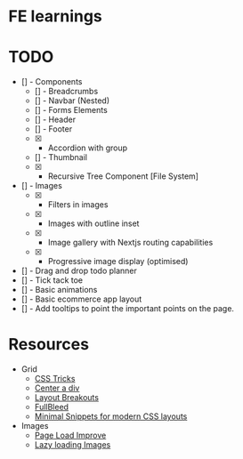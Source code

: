 # FE learnings

# TODO

- [] - Components
  - [] - Breadcrumbs
  - [] - Navbar (Nested)
  - [] - Forms Elements
  - [] - Header
  - [] - Footer
  - [x] - Accordion with group
  - [] - Thumbnail
  - [x] - Recursive Tree Component [File System]
- [] - Images
  - [x] - Filters in images
  - [x] - Images with outline inset
  - [x] - Image gallery with Nextjs routing capabilities
  - [x] - Progressive image display (optimised)
- [] - Drag and drop todo planner
- [] - Tick tack toe
- [] - Basic animations
- [] - Basic ecommerce app layout
- [] - Add tooltips to point the important points on the page.

# Resources

- Grid
  - [CSS Tricks](https://css-tricks.com/snippets/css/complete-guide-grid/)
  - [Center a div](https://www.sitepoint.com/css-grid-center-element/)
  - [Layout Breakouts](https://ryanmulligan.dev/blog/layout-breakouts/)
  - [FullBleed](https://www.joshwcomeau.com/css/full-bleed/)
  - [Minimal Snippets for modern CSS layouts](https://smolcss.dev/)
- Images
  - [Page Load Improve](https://blog.webdevsimplified.com/2023-05/responsive-images/)
  - [Lazy loading Images](https://blog.webdevsimplified.com/2023-05/lazy-load-images/)
